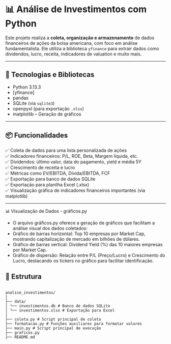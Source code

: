 # 📊 Análise de Investimentos com Python

Este projeto realiza a **coleta, organização e armazenamento** de dados financeiros de ações da bolsa americana, com foco em análise fundamentalista. Ele utiliza a biblioteca `yfinance` para extrair dados como dividendos, lucro, receita, indicadores de valuation e muito mais.

---

## 🧰 Tecnologias e Bibliotecas

- Python 3.13.3
- [yfinance]
- pandas
- SQLite (via `sqlite3`)
- openpyxl (para exportação `.xlsx`)
- matplotlib – Geração de gráficos  

---

## 📦 Funcionalidades
✅ Coleta de dados para uma lista personalizada de ações  
✅ Indicadores financeiros: P/L, ROE, Beta, Margem líquida, etc.  
✅ Dividendos: último valor, data do pagamento, yield e média 5Y  
✅ Crescimento de receita e lucro  
✅ Métricas como EV/EBITDA, Dívida/EBITDA, FCF  
✅ Exportação para banco de dados SQLite  
✅ Exportação para planilha Excel (.xlsx)  
✅ Visualização gráfica de indicadores financeiros importantes (via matplotlib)  

---
📊 Visualização de Dados - gráficos.py
- O arquivo gráficos.py oferece a geração de gráficos que facilitam a análise visual dos dados coletados:
- Gráfico de barras horizontal: Top 10 empresas por Market Cap, mostrando capitalização de mercado em bilhões de dólares.
- Gráfico de barras vertical: Dividend Yield (%) das 10 maiores empresas por Market Cap.
- Gráfico de dispersão: Relação entre P/L (Preço/Lucro) e Crescimento do Lucro, destacando os tickers no gráfico para facilitar identificação.

## 📁 Estrutura
```text

analise_investimentos/
│
├── data/
│ └── investimentos.db # Banco de dados SQLite
│ └── investimentos.xlsx # Exportação para Excel
│
├── coleta.py # Script principal de coleta
├── formatacao.py # Funções auxiliares para formatar valores
├── main.py # Script principal de execução
├── graficos.py
├── README.md
